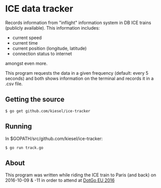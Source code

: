 # ICE data tracker

Records information from "inflight" information system in DB ICE trains (publicly available). This information includes:

* current speed
* current time
* current position (longitude, latitude)
* connection status to internet

amongst even more.

This program requests the data in a given frequency (default: every 5 seconds) and both shows information on the terminal and records it in a .csv file.

## Getting the source

    $ go get github.com/kiesel/ice-tracker

## Running

In $GOPATH/src/github.com/kiesel/ice-tracker:

    $ go run track.go 

## About

This program was written while riding the ICE train to Paris (and back) on 2016-10-09 & -11 in order to attend at [DotGo EU 2016](http://dotgo.eu/)